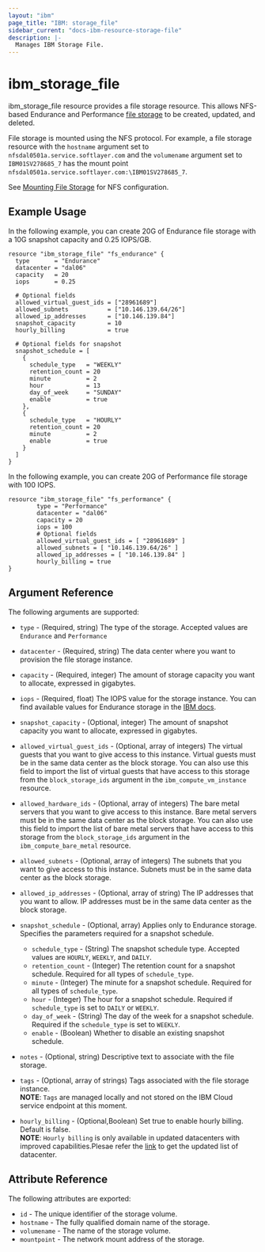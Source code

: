 ```yaml
---
layout: "ibm"
page_title: "IBM: storage_file"
sidebar_current: "docs-ibm-resource-storage-file"
description: |-
  Manages IBM Storage File.
---
```


# ibm\_storage_file

ibm_storage_file resource provides a file storage resource. This allows NFS-based Endurance and Performance [file storage](https://console.bluemix.net/docs/infrastructure/FileStorage/index.html) to be created, updated, and deleted.

File storage is mounted using the NFS protocol. For example, a file storage resource with the `hostname` argument set to `nfsdal0501a.service.softlayer.com` and the `volumename` argument set to ` IBM01SV278685_7` has the mount point `nfsdal0501a.service.softlayer.com:\IBM01SV278685_7`.

See [Mounting File Storage](https://console.bluemix.net/docs/infrastructure/FileStorage/accessing-file-storage-linux.html) for NFS configuration.

## Example Usage

In the following example, you can create 20G of Endurance file storage with a 10G snapshot capacity and 0.25 IOPS/GB.

```hcl
resource "ibm_storage_file" "fs_endurance" {
  type       = "Endurance"
  datacenter = "dal06"
  capacity   = 20
  iops       = 0.25

  # Optional fields
  allowed_virtual_guest_ids = ["28961689"]
  allowed_subnets           = ["10.146.139.64/26"]
  allowed_ip_addresses      = ["10.146.139.84"]
  snapshot_capacity         = 10
  hourly_billing            = true

  # Optional fields for snapshot
  snapshot_schedule = [
    {
      schedule_type   = "WEEKLY"
      retention_count = 20
      minute          = 2
      hour            = 13
      day_of_week     = "SUNDAY"
      enable          = true
    },
    {
      schedule_type   = "HOURLY"
      retention_count = 20
      minute          = 2
      enable          = true
    }
  ]
}

```

In the following example, you can create 20G of Performance file storage with 100 IOPS.

```hcl
resource "ibm_storage_file" "fs_performance" {
        type = "Performance"
        datacenter = "dal06"
        capacity = 20
        iops = 100
        # Optional fields
        allowed_virtual_guest_ids = [ "28961689" ]
        allowed_subnets = [ "10.146.139.64/26" ]
        allowed_ip_addresses = [ "10.146.139.84" ]
        hourly_billing = true
}
```

## Argument Reference

The following arguments are supported:

* `type` - (Required, string) The type of the storage. Accepted values are `Endurance` and `Performance`
* `datacenter` - (Required, string) The data center where you want to provision the file storage instance.
* `capacity` - (Required, integer) The amount of storage capacity you want to allocate, expressed in gigabytes.
* `iops` - (Required, float) The IOPS value for the storage instance. You can find available values for Endurance storage in the [IBM docs](https://console.bluemix.net/docs/infrastructure/FileStorage/index.html#provisioning-with-endurance-tiers).
* `snapshot_capacity` - (Optional, integer) The amount of snapshot capacity you want to allocate, expressed in gigabytes.
* `allowed_virtual_guest_ids` - (Optional, array of integers) The virtual guests that you want to give access to this instance. Virtual guests must be in the same data center as the block storage. You can also use this field to import the list of virtual guests that have access to this storage from the `block_storage_ids` argument in the `ibm_compute_vm_instance` resource.
* `allowed_hardware_ids` - (Optional, array of integers) The bare metal servers that you want to give access to this instance. Bare metal servers must be in the same data center as the block storage. You can also use this field to import the list of bare metal servers that have access to this storage from the `block_storage_ids` argument in the `ibm_compute_bare_metal` resource.
* `allowed_subnets` - (Optional, array of integers) The subnets that you want to give access to this instance. Subnets must be in the same data center as the block storage.
* `allowed_ip_addresses` - (Optional, array of string) The IP addresses that you want to allow. IP addresses must be in the same data center as the block storage. 
* `snapshot_schedule` - (Optional, array) Applies only to Endurance storage. Specifies the parameters required for a snapshot schedule.
    * `schedule_type` - (String) The snapshot schedule type. Accepted values are `HOURLY`, `WEEKLY`, and `DAILY`.
    * `retention_count` - (Integer) The retention count for a snapshot schedule. Required for all types of `schedule_type`.
    * `minute` - (Integer) The minute for a snapshot schedule. Required for all types of `schedule_type`.
    * `hour` - (Integer) The hour for a snapshot schedule. Required if `schedule_type` is set to `DAILY` or `WEEKLY`.
    * `day_of_week` - (String) The day of the week for a snapshot schedule. Required if the `schedule_type` is set to `WEEKLY`.
    * `enable` - (Boolean) Whether to disable an existing snapshot schedule.

* `notes` - (Optional, string) Descriptive text to associate with the file storage.  

* `tags` - (Optional, array of strings) Tags associated with the file storage instance.  
  **NOTE**: `Tags` are managed locally and not stored on the IBM Cloud service endpoint at this moment.  
* `hourly_billing` - (Optional,Boolean) Set true to enable hourly billing. Default is false.  
**NOTE**: `Hourly billing` is only available in updated datacenters with improved capabilities.Plesae refer the [link](https://console.bluemix.net/docs/infrastructure/FileStorage/new-ibm-block-and-file-storage-location-and-features.html#new-locations-and-features-of-file-storage) to get the updated list of datacenter.


## Attribute Reference

The following attributes are exported:

* `id` - The unique identifier of the storage volume.
* `hostname` - The fully qualified domain name of the storage.
* `volumename` - The name of the storage volume.
* `mountpoint` - The network mount address of the storage.
